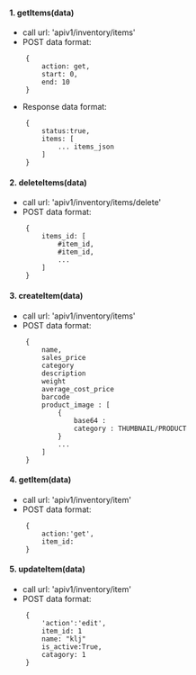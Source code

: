 #### 1. getItems(data)
- call url: 'apiv1/inventory/items'
- POST data format:
```
    {
        action: get,
        start: 0,
        end: 10
    }
```
- Response data format:
```
    {
        status:true,
        items: [
            ... items_json
        ]
    }
```


#### 2. deleteItems(data)
- call url: 'apiv1/inventory/items/delete'
- POST data format:
```
    {
        items_id: [
            #item_id,
            #item_id,
            ...
        ]
    }
```

#### 3. createItem(data)
- call url: 'apiv1/inventory/items'
- POST data format:
```
    {
        name,
        sales_price
        category
        description
        weight
        average_cost_price
        barcode 
        product_image : [
            {
                base64 :
                category : THUMBNAIL/PRODUCT
            }
            ...
        ]
    }
```

#### 4. getItem(data)
- call url: 'apiv1/inventory/item'
- POST data format:
```
    {
        action:'get',
        item_id:
    }
```


#### 5. updateItem(data)
- call url: 'apiv1/inventory/item'
- POST data format:
```
    {
        'action':'edit',
        item_id: 1
        name: "klj"
        is_active:True,
        catagory: 1
    }
```

